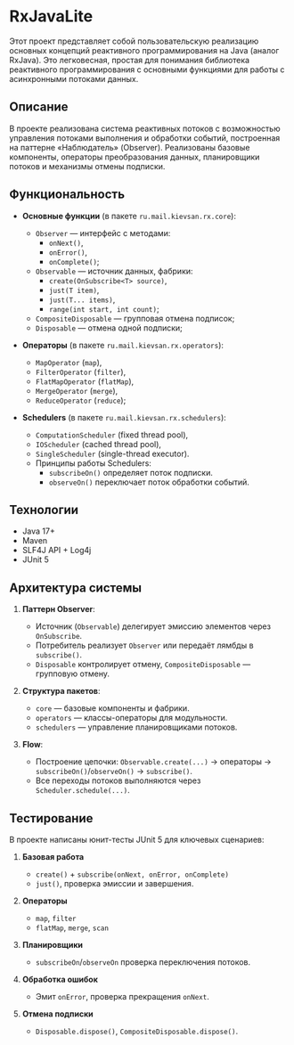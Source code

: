 # RxJavaLite

Этот проект представляет собой пользовательскую реализацию основных концепций реактивного программирования на Java (аналог RxJava).
Это легковесная, простая для понимания библиотека реактивного программирования с основными функциями для работы с асинхронными потоками данных.


## Описание

В проекте реализована система реактивных потоков с возможностью управления потоками выполнения и обработки событий, построенная на паттерне «Наблюдатель» (Observer). Реализованы базовые компоненты, операторы преобразования данных, планировщики потоков и механизмы отмены подписки.


## Функциональность

* **Основные функции** (в пакете `ru.mail.kievsan.rx.core`):
    * `Observer` — интерфейс с методами:
        * `onNext()`,
        * `onError()`,
        * `onComplete()`;
    * `Observable` — источник данных, фабрики: 
      * `create(OnSubscribe<T> source)`, 
      * `just(T item)`, 
      * `just(T... items)`, 
      * `range(int start, int count)`;
    * `CompositeDisposable` — групповая отмена подписок;
    * `Disposable` — отмена одной подписки;

* **Операторы** (в пакете `ru.mail.kievsan.rx.operators`):
    * `MapOperator` (`map`),
    * `FilterOperator` (`filter`),
    * `FlatMapOperator` (`flatMap`),
    * `MergeOperator` (`merge`),
    * `ReduceOperator` (`reduce`);

* **Schedulers** (в пакете `ru.mail.kievsan.rx.schedulers`):
    * `ComputationScheduler` (fixed thread pool),
    * `IOScheduler` (cached thread pool),
    * `SingleScheduler` (single-thread executor).
    * Принципы работы Schedulers:
      * `subscribeOn()` определяет поток подписки.
      * `observeOn()` переключает поток обработки событий.

## Технологии

* Java 17+
* Maven
* SLF4J API + Log4j
* JUnit 5


## Архитектура системы

1. **Паттерн Observer**:

    * Источник (`Observable`) делегирует эмиссию элементов через `OnSubscribe`.
    * Потребитель реализует `Observer` или передаёт лямбды в `subscribe()`.
    * `Disposable` контролирует отмену, `CompositeDisposable` — групповую отмену.

2. **Структура пакетов**:

    * `core` — базовые компоненты и фабрики.
    * `operators` — классы-операторы для модульности.
    * `schedulers` — управление планировщиками потоков.

3. **Flow**:

    * Построение цепочки: `Observable.create(...)` → операторы → `subscribeOn()`/`observeOn()` → `subscribe()`.
    * Все переходы потоков выполняются через `Scheduler.schedule(...)`.


## Тестирование

В проекте написаны юнит-тесты JUnit 5 для ключевых сценариев:

1. **Базовая работа**
    * `create()` + `subscribe(onNext, onError, onComplete)`
    * `just()`, проверка эмиссии и завершения.
   
2. **Операторы**
    * `map`, `filter`
    * `flatMap`, `merge`, `scan`
   
3. **Планировщики**
    * `subscribeOn`/`observeOn` проверка переключения потоков.
   
4. **Обработка ошибок**
    * Эмит `onError`, проверка прекращения `onNext`.
   
5. **Отмена подписки**
    * `Disposable.dispose()`, `CompositeDisposable.dispose()`.

